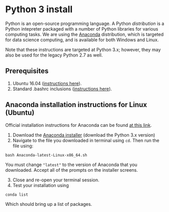 # Python 3 install
Python is an open-source programming language.  A Python *distribution* is a Python intepreter packaged with a number of Python libraries for various computing tasks.  We are using the [Anaconda](https://www.anaconda.com/) distribution, which is targeted for data science computing, and is available for both Windows and Linux.  

Note that these instructions are targeted at Python 3.x; however, they may also be used for the legacy Python 2.7 as well.  

## Prerequisites
   1. Ubuntu 16.04 ([instructions here](https://github.com/riplaboratory/Kanaloa/tree/master/SoftwareInstallation/Ubuntu)).
   2. Standard .bashrc inclusions ([instructions here](https://github.com/riplaboratory/Kanaloa/tree/master/SoftwareInstallation/.bashrc_inclusions)).

## Anaconda installation instructions for Linux (Ubuntu)
Official installation instructions for Anaconda can be found [at this link](https://docs.anaconda.com/anaconda/install/linux).

   1. Download the [Anaconda installer](https://www.anaconda.com/download/#linux) (download the Python 3.x version)
   2. Navigate to the file you downloaded in terminal using `cd`.  Then run the file using:

```
bash Anaconda-latest-Linux-x86_64.sh
```
   You must change `"latest"` to the version of Anaconda that you downloaded.  Accept all of the prompts on the installer screens.
   
   3. Close and re-open your terminal session.  
   4. Test your installation using

```
conda list
```
   Which should bring up a list of packages.
